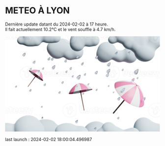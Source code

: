 # METEO À LYON

Dernière update datant du 2024-02-02 à 17 heure.  
Il fait actuellement 10.2°C et le vent souffle à 4.7 km/h.      

![](./.github/rain.png)

last launch : 2024-02-02 18:00:04.496987
